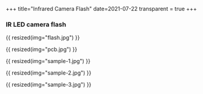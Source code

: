 +++
title="Infrared Camera Flash"
date=2021-07-22
transparent = true
+++

### IR LED camera flash 

{{ resized(img="flash.jpg") }}

{{ resized(img="pcb.jpg") }}

{{ resized(img="sample-1.jpg") }}

{{ resized(img="sample-2.jpg") }}

{{ resized(img="sample-3.jpg") }}
